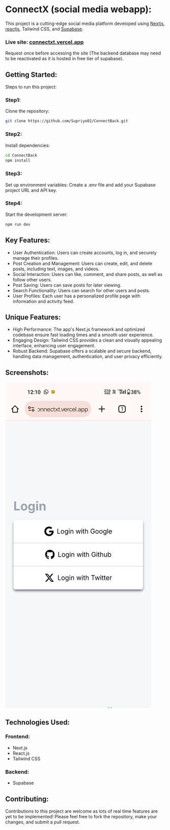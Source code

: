 # ConnectX (social media webapp):
This project is a cutting-edge social media platform developed using [Nextjs](https://nextjs.org/), [reactjs](https://react.dev/), Tailwind CSS, and [Supabase](https://supabase.com/).
### Live site: [connectxt.vercel.app](https://connectxt.vercel.app/)
Request once before accessing the site (The backend database may need to be reactivated as it is hosted in free tier of supabase).

## Getting Started:
Steps to run this project:

### Step1:
Clone the repository:
```bash
git clone https://github.com/Supriyo02/ConnectBack.git
```

### Step2:
Install dependencies:
```bash
cd ConnectBack
npm install
```

### Step3:
Set up environment variables: Create a .env file and add your Supabase project URL and API key.

### Step4:
Start the development server:
```bash
npm run dev
```

## Key Features:
* User Authentication: Users can create accounts, log in, and securely manage their profiles.
* Post Creation and Management: Users can create, edit, and delete posts, including text, images, and videos.   
* Social Interaction: Users can like, comment, and share posts, as well as follow other users.
* Post Saving: Users can save posts for later viewing.
* Search Functionality: Users can search for other users and posts.
* User Profiles: Each user has a personalized profile page with information and activity feed.

## Unique Features:
* High Performance: The app's Next.js framework and optimized codebase ensure fast loading times and a smooth user experience.
* Engaging Design: Tailwind CSS provides a clean and visually appealing interface, enhancing user engagement.
* Robust Backend: Supabase offers a scalable and secure backend, handling data management, authentication, and user privacy efficiently.

## Screenshots:
![img](assets/scr1.jpg)

## Technologies Used:
### Frontend:
- Next.js
- React.js
- Tailwind CSS
### Backend:
- Supabase

## Contributing:
Contributions to this project are welcome as lots of real time features are yet to be implemented! Please feel free to fork the repository, make your changes, and submit a pull request.

